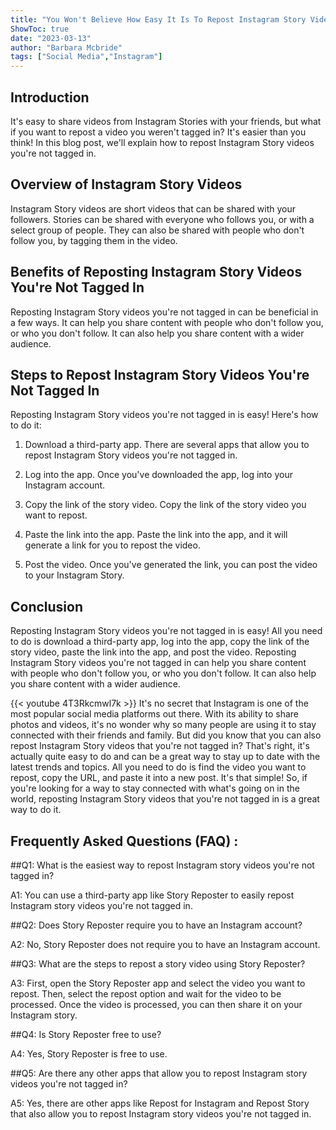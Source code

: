 ```yaml
---
title: "You Won't Believe How Easy It Is To Repost Instagram Story Videos You're Not Tagged In!"
ShowToc: true 
date: "2023-03-13"
author: "Barbara Mcbride" 
tags: ["Social Media","Instagram"]
---
```

## Introduction

It's easy to share videos from Instagram Stories with your friends, but what if you want to repost a video you weren't tagged in? It's easier than you think! In this blog post, we'll explain how to repost Instagram Story videos you're not tagged in. 

## Overview of Instagram Story Videos

Instagram Story videos are short videos that can be shared with your followers. Stories can be shared with everyone who follows you, or with a select group of people. They can also be shared with people who don't follow you, by tagging them in the video. 

## Benefits of Reposting Instagram Story Videos You're Not Tagged In

Reposting Instagram Story videos you're not tagged in can be beneficial in a few ways. It can help you share content with people who don't follow you, or who you don't follow. It can also help you share content with a wider audience. 

## Steps to Repost Instagram Story Videos You're Not Tagged In

Reposting Instagram Story videos you're not tagged in is easy! Here's how to do it: 

1. Download a third-party app. There are several apps that allow you to repost Instagram Story videos you're not tagged in. 

2. Log into the app. Once you've downloaded the app, log into your Instagram account. 

3. Copy the link of the story video. Copy the link of the story video you want to repost. 

4. Paste the link into the app. Paste the link into the app, and it will generate a link for you to repost the video. 

5. Post the video. Once you've generated the link, you can post the video to your Instagram Story. 

## Conclusion

Reposting Instagram Story videos you're not tagged in is easy! All you need to do is download a third-party app, log into the app, copy the link of the story video, paste the link into the app, and post the video. Reposting Instagram Story videos you're not tagged in can help you share content with people who don't follow you, or who you don't follow. It can also help you share content with a wider audience.

{{< youtube 4T3Rkcmwl7k >}} 
It's no secret that Instagram is one of the most popular social media platforms out there. With its ability to share photos and videos, it's no wonder why so many people are using it to stay connected with their friends and family. But did you know that you can also repost Instagram Story videos that you're not tagged in? That's right, it's actually quite easy to do and can be a great way to stay up to date with the latest trends and topics. All you need to do is find the video you want to repost, copy the URL, and paste it into a new post. It's that simple! So, if you're looking for a way to stay connected with what's going on in the world, reposting Instagram Story videos that you're not tagged in is a great way to do it.

## Frequently Asked Questions (FAQ) :
##Q1: What is the easiest way to repost Instagram story videos you're not tagged in?

A1: You can use a third-party app like Story Reposter to easily repost Instagram story videos you're not tagged in.

##Q2: Does Story Reposter require you to have an Instagram account?

A2: No, Story Reposter does not require you to have an Instagram account. 

##Q3: What are the steps to repost a story video using Story Reposter?

A3: First, open the Story Reposter app and select the video you want to repost. Then, select the repost option and wait for the video to be processed. Once the video is processed, you can then share it on your Instagram story.

##Q4: Is Story Reposter free to use?

A4: Yes, Story Reposter is free to use. 

##Q5: Are there any other apps that allow you to repost Instagram story videos you're not tagged in?

A5: Yes, there are other apps like Repost for Instagram and Repost Story that also allow you to repost Instagram story videos you're not tagged in.


